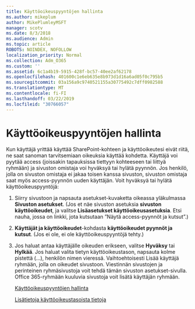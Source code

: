 ```yaml
---
title: Käyttöoikeuspyyntöjen hallinta
ms.author: mikeplum
author: MikePlumleyMSFT
manager: scotv
ms.date: 8/3/2018
ms.audience: Admin
ms.topic: article
ROBOTS: NOINDEX, NOFOLLOW
localization_priority: Normal
ms.collection: Adm_O365
ms.custom: ''
ms.assetid: 6c1a4b19-5915-428f-bc57-40ee2af62178
ms.openlocfilehash: 401600c1e6eb635e8b973d1d16a6ad05f0c795b5
ms.sourcegitcommit: 03a156a9c9740521155a30775492c7dff0982588
ms.translationtype: MT
ms.contentlocale: fi-FI
ms.lasthandoff: 03/22/2019
ms.locfileid: "30766057"
---
```

# <a name="manage-access-requests"></a>Käyttöoikeuspyyntöjen hallinta

Kun käyttäjä yrittää käyttää SharePoint-kohteen ja käyttöoikeutesi eivät riitä, ne saat sanoman tarvitsemiaan oikeuksia käyttää kohdetta. Käyttäjä voi pyytää access (joissakin tapauksissa tiettyyn kohteeseen tai liittyä ryhmään) ja sivuston omistaja voi hyväksyä tai hylätä pyynnön. Jos henkilö, jolla on sivuston omistaja ei jakaa toisen kanssa sivuston, sivuston omistaja saat myös access-pyynnön uuden käyttäjän. Voit hyväksyä tai hylätä käyttöoikeuspyyntöjä:
  
1. Siirry sivustoon ja napsauta asetukset-kuvaketta oikeassa yläkulmassa **Sivuston asetukset**. (Jos et näe sivuston asetuksia **sivuston käyttöoikeudet**, ja valitse **Lisäasetukset käyttöoikeusasetuksia**. Etsi nauha, jossa on linkki, jota kutsutaan ”Näytä access-pyynnöt ja kutsut”.)
    
2. **Käyttäjät ja käyttöoikeudet**-kohdasta **käyttöoikeudet pyynnöt ja kutsut**. (Jos ei ole, ei ole käyttöoikeuspyyntöjä tehty.)
    
3. Jos haluat antaa käyttäjälle oikeuden erikseen, valitse **Hyväksy** tai **Hylkää**. Jos haluat valita tietyn käyttöoikeustason, napsauta kolme pistettä (...), henkilön nimen vieressä. Vaihtoehtoisesti Lisää käyttäjä ryhmään, jolla on oikeudet sivustoon. Viestinnän sivustojen ja perinteinen ryhmäsivustoja voit tehdä tämän sivuston asetukset-sivulla. Office 365-ryhmään kuuluvia sivustoja voit lisätä käyttäjän ryhmään.
    
    [Käyttöoikeuspyyntöjen hallinta](https://go.microsoft.com/fwlink/?linkid=2008747)
    
    [Lisätietoja käyttöoikeustasoista tietoja](https://go.microsoft.com/fwlink/?linkid=867071)
    

